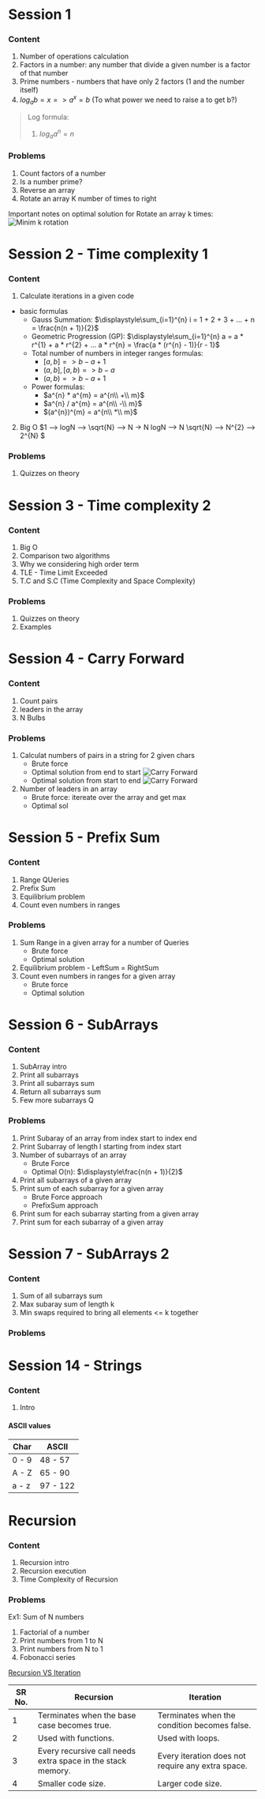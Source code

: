 # Session 1
### Content
1. Number of operations calculation
2. Factors in a number: any number that divide a given number is a factor of that number
3. Prime numbers - numbers that have only 2 factors (1 and the number itself)
4. $log_{a}b = x => a^x = b$ (To what power we need to raise a to get b?)
> Log formula:
> 1. $log_{a}a^n = n$

### Problems
1. Count factors of a number
2. Is a number prime?
3. Reverse an array
4. Rotate an array K number of times to right

Important notes on optimal solution for Rotate an array k times:
![Minim k rotation](./Docs/Images/ArrayRotationRemark.png "Minim k rotation")

# Session 2 - Time complexity 1
### Content
1. Calculate iterations in a given code
- basic formulas
	- Gauss Summation: $`\displaystyle\sum_{i=1}^{n} i = 1 + 2 + 3 + ... + n = \frac{n(n + 1)}{2}`$
  - Geometric Progression (GP): $`\displaystyle\sum_{i=1}^{n} a = a * r^{1} + a * r^{2} + ... a * r^{n} = \frac{a * (r^{n} - 1)}{r - 1}`$
  - Total number of numbers in integer ranges formulas:
    - $`[a, b] => b - a + 1`$
    - $`(a, b], [a, b) => b - a`$
    - $`(a, b) => b - a + 1`$
  - Power formulas:
    - $a^{n} * a^{m} = a^{n\\ +\\ m}$
    - $a^{n} / a^{m} = a^{n\\ -\\ m}$
    - $(a^{n})^{m} = a^{n\\ *\\ m}$
2. Big O
$1 --> logN --> \sqrt{N} --> N -> N logN --> N \sqrt{N} --> N^{2} --> 2^{N} $
### Problems
1. Quizzes on theory
   
# Session 3 - Time complexity 2
### Content
1. Big O
2. Comparison two algorithms
3. Why we considering high order term
4. TLE - Time Limit Exceeded
5. T.C and S.C (Time Complexity and Space Complexity)
### Problems
1. Quizzes on theory
2. Examples

# Session 4 - Carry Forward
### Content
1. Count pairs
2. leaders in the array
3. N Bulbs
### Problems
1. Calculat numbers of pairs in a string for 2 given chars
    - Brute force
    - Optimal solution from end to start
![Carry Forward](./Docs/Images/CarryForwardBack.png "Carry Forward right to left")
    - Optimal solution from start to end
![Carry Forward](./Docs/Images/CarryForward.png "Carry Forward right to left")
1. Number of leaders in an array
    - Brute force: itereate over the array and get max
    - Optimal sol
  
# Session 5 - Prefix Sum
### Content
1. Range QUeries
2. Prefix Sum
3. Equilibrium problem
4. Count even numbers in ranges
### Problems
1. Sum Range in a given array for a number of Queries
    - Brute force 
    - Optimal solution
2. Equilibrium problem - LeftSum = RightSum 
3. Count even numbers in ranges for a given array
    - Brute force
    - Optimal solution


# Session 6 - SubArrays 
### Content
1. SubArray intro
2. Print all subarrays
3. Print all subarrays sum
4. Return all subarrays sum
5. Few more subarrays Q
### Problems
1. Print Subaray of an array from index start to index end
2. Print Subarray of length l starting from index start
3. Number of subarrays of an array
    - Brute Force
    - Optimal O(n): $`\displaystyle\frac{n(n + 1)}{2}`$
4. Print all subarrays of a given array
5. Print sum of each subarray for a given array
    - Brute Force approach
    - PrefixSum approach
6. Print sum for each subarray starting from a given array
7. Print sum for each subarray of a given array

# Session 7 - SubArrays 2
### Content
1. Sum of all subarrays sum
2. Max subaray sum of length k
3. Min swaps required to bring all elements <= k together

### Problems



# Session 14 - Strings
### Content
1. Intro

#### ASCII values

<!--- add a table with cars and values ranges for ascii--->
   | Char  | ASCII   |
   |-------|---------|
   | 0 - 9 | 48 - 57 |
   | A - Z | 65 - 90 |
   | a - z | 97 - 122|  


# Recursion
### Content
1. Recursion intro
1. Recursion execution
1. Time Complexity of Recursion

### Problems
Ex1: Sum of N numbers
1. Factorial of a number
1. Print numbers from 1 to N
1. Print numbers from N to 1
1. Fobonacci series 

[Recursion VS Iteration](https://www.geeksforgeeks.org/introduction-to-recursion-2/)

| SR No. | Recursion                                      | Iteration                                    |
|--------|------------------------------------------------|----------------------------------------------|
| 1      | Terminates when the base case becomes true.    | Terminates when the condition becomes false. |
| 2      | Used with functions.                           | Used with loops.                             |
| 3      | Every recursive call needs extra space in the stack memory. | Every iteration does not require any extra space. |
| 4      | Smaller code size.                             | Larger code size.                            |